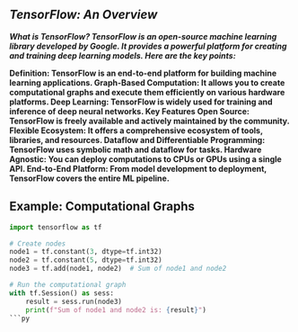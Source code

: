 ## _TensorFlow: An Overview_
***What is TensorFlow?
TensorFlow is an open-source machine learning library developed by Google. It provides a powerful platform for creating and training deep learning models. Here are the key points:***

**Definition: TensorFlow is an end-to-end platform for building machine learning applications.
Graph-Based Computation: It allows you to create computational graphs and execute them efficiently on various hardware platforms.
Deep Learning: TensorFlow is widely used for training and inference of deep neural networks.
Key Features
Open Source: TensorFlow is freely available and actively maintained by the community.
Flexible Ecosystem: It offers a comprehensive ecosystem of tools, libraries, and resources.
Dataflow and Differentiable Programming: TensorFlow uses symbolic math and dataflow for tasks.
Hardware Agnostic: You can deploy computations to CPUs or GPUs using a single API.
End-to-End Platform: From model development to deployment, TensorFlow covers the entire ML pipeline.**


## Example: Computational Graphs

```py
import tensorflow as tf

# Create nodes
node1 = tf.constant(3, dtype=tf.int32)
node2 = tf.constant(5, dtype=tf.int32)
node3 = tf.add(node1, node2)  # Sum of node1 and node2

# Run the computational graph
with tf.Session() as sess:
    result = sess.run(node3)
    print(f"Sum of node1 and node2 is: {result}")
```py



